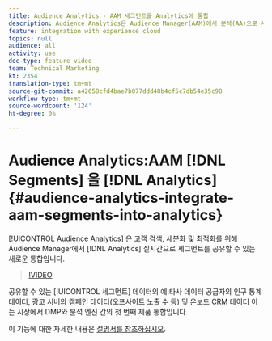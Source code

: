 ```yaml
---
title: Audience Analytics - AAM 세그먼트를 Analytics에 통합
description: Audience Analytics은 Audience Manager(AAM)에서 분석(AA)으로 세그먼트를 실시간으로 공유하여 고객 발견, 세분화 및 최적화를 제공할 수 있는 새로운 통합입니다.
feature: integration with experience cloud
topics: null
audience: all
activity: use
doc-type: feature video
team: Technical Marketing
kt: 2354
translation-type: tm+mt
source-git-commit: a42658cfd4bae7b077ddd48b4cf5c7db54e35c98
workflow-type: tm+mt
source-wordcount: '124'
ht-degree: 0%

---
```



# Audience Analytics:AAM [!DNL Segments] 을 [!DNL Analytics] {#audience-analytics-integrate-aam-segments-into-analytics}

[!UICONTROL Audience Analytics] 은 고객 검색, 세분화 및 최적화를 위해 Audience Manager에서 [!DNL Analytics] 실시간으로 세그먼트를 공유할 수 있는 새로운 통합입니다.

>[!VIDEO](https://video.tv.adobe.com/v/25450/?quality=12)

공유할 수 있는 [!UICONTROL 세그먼트] 데이터의 예:타사 데이터 공급자의 인구 통계 데이터, 광고 서버의 캠페인 데이터(오프사이트 노출 수 등) 및 온보드 CRM 데이터 이는 시장에서 DMP와 분석 엔진 간의 첫 번째 제품 통합입니다.

이 기능에 대한 자세한 내용은 [설명서를 참조하십시오](https://marketing.adobe.com/resources/help/en_US/analytics/audiences/).
